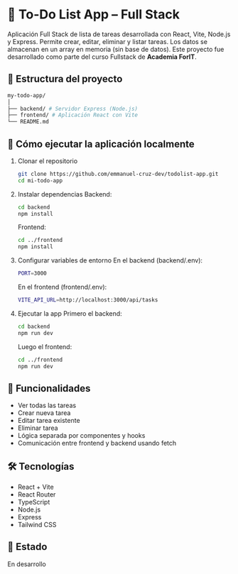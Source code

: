 # 📝 To-Do List App – Full Stack

Aplicación Full Stack de lista de tareas desarrollada con React, Vite, Node.js y Express. Permite crear, editar, eliminar y listar tareas. Los datos se almacenan en un array en memoria (sin base de datos). Este proyecto fue desarrollado como parte del curso Fullstack de **Academia ForIT**.

## 📁 Estructura del proyecto

```bash
my-todo-app/
│
├── backend/ # Servidor Express (Node.js)
├── frontend/ # Aplicación React con Vite
└── README.md
```

## 🚀 Cómo ejecutar la aplicación localmente

1. Clonar el repositorio

   ```bash
   git clone https://github.com/emmanuel-cruz-dev/todolist-app.git
   cd mi-todo-app
   ```

2. Instalar dependencias
   Backend:

   ```bash
   cd backend
   npm install
   ```

   Frontend:

   ```bash
   cd ../frontend
   npm install
   ```

3. Configurar variables de entorno
   En el backend (backend/.env):

   ```bash
   PORT=3000
   ```

   En el frontend (frontend/.env):

   ```bash
   VITE_API_URL=http://localhost:3000/api/tasks
   ```

4. Ejecutar la app
   Primero el backend:
   ```bash
   cd backend
   npm run dev
   ```
   Luego el frontend:
   ```bash
   cd ../frontend
   npm run dev
   ```

## 📌 Funcionalidades

- Ver todas las tareas
- Crear nueva tarea
- Editar tarea existente
- Eliminar tarea
- Lógica separada por componentes y hooks
- Comunicación entre frontend y backend usando fetch

## 🛠️ Tecnologías

- React + Vite
- React Router
- TypeScript
- Node.js
- Express
- Tailwind CSS

## 🚧 Estado

En desarrollo
